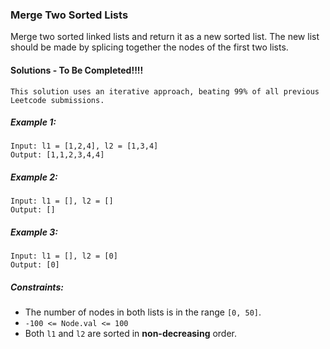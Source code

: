 ### Merge Two Sorted Lists

Merge two sorted linked lists and return it as a new sorted list. The new list should be made by splicing together the nodes of the first two lists.

#### Solutions - To Be Completed!!!!

``This solution uses an iterative approach, beating 99% of all previous Leetcode submissions.``

##### Example 1:
```
Input: l1 = [1,2,4], l2 = [1,3,4]
Output: [1,1,2,3,4,4]
```

##### Example 2:
```
Input: l1 = [], l2 = []
Output: []
```

##### Example 3:
```
Input: l1 = [], l2 = [0]
Output: [0]
``` 

##### Constraints:

- The number of nodes in both lists is in the range `[0, 50]`.
- `-100 <= Node.val <= 100`
- Both `l1` and `l2` are sorted in **non-decreasing** order.